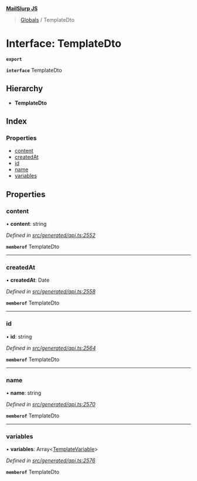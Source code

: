**[MailSlurp JS](../README.md)**

> [Globals](../README.md) / TemplateDto

# Interface: TemplateDto

**`export`** 

**`interface`** TemplateDto

## Hierarchy

* **TemplateDto**

## Index

### Properties

* [content](templatedto.md#content)
* [createdAt](templatedto.md#createdat)
* [id](templatedto.md#id)
* [name](templatedto.md#name)
* [variables](templatedto.md#variables)

## Properties

### content

•  **content**: string

*Defined in [src/generated/api.ts:2552](https://github.com/mailslurp/mailslurp-client/blob/717d89d/src/generated/api.ts#L2552)*

**`memberof`** TemplateDto

___

### createdAt

•  **createdAt**: Date

*Defined in [src/generated/api.ts:2558](https://github.com/mailslurp/mailslurp-client/blob/717d89d/src/generated/api.ts#L2558)*

**`memberof`** TemplateDto

___

### id

•  **id**: string

*Defined in [src/generated/api.ts:2564](https://github.com/mailslurp/mailslurp-client/blob/717d89d/src/generated/api.ts#L2564)*

**`memberof`** TemplateDto

___

### name

•  **name**: string

*Defined in [src/generated/api.ts:2570](https://github.com/mailslurp/mailslurp-client/blob/717d89d/src/generated/api.ts#L2570)*

**`memberof`** TemplateDto

___

### variables

•  **variables**: Array\<[TemplateVariable](../modules/templatevariable.md)>

*Defined in [src/generated/api.ts:2576](https://github.com/mailslurp/mailslurp-client/blob/717d89d/src/generated/api.ts#L2576)*

**`memberof`** TemplateDto
